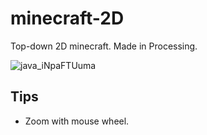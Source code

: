 # minecraft-2D
Top-down 2D minecraft. Made in Processing.

![java_iNpaFTUuma](https://user-images.githubusercontent.com/45148959/205670770-726a353d-85be-45d4-b660-f789061718e5.png)

## Tips
* Zoom with mouse wheel.
